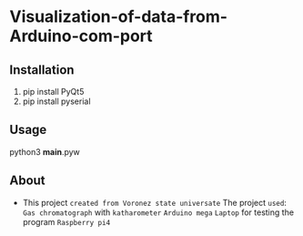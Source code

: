 # Visualization-of-data-from-Arduino-com-port
## Installation
1. pip install PyQt5
2. pip install pyserial
## Usage
python3 __main__.pyw

## About

* This project `created from Voronez state universate` 
The project `used`:
`Gas chromatograph` with `katharometer`
`Arduino mega`
`Laptop` for testing the program
`Raspberry pi4`
